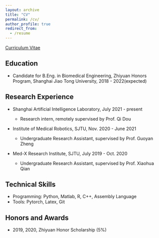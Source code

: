 ```yaml
---
layout: archive
title: "CV"
permalink: /cv/
author_profile: true
redirect_from:
  - /resume
---
```


[Curriculum Vitae](https://github.com/ZihaoChen0319/zihaochen0319.github.io/blob/8227487cacc268e06cfaaf76cf8409b77c70c411/sup_materials/CV_zihaochen_0801.pdf)

## Education
* Candidate for B.Eng. in Biomedical Engineering, Zhiyuan Honors Program, Shanghai Jiao Tong University, 2018 - 2022(expected)

## Research Experience
* Shanghai Artificial Intelligence Laboratory, July 2021 - present
  * Research intern, remotely supervised by Prof. Qi Dou

* Institute of Medical Robotics, SJTU, Nov. 2020 - June 2021
  * Undergraduate Research Assistant, supervised by Prof. Guoyan Zheng

* Med-X Research Institute, SJTU, July 2019 - Oct. 2020
  * Undergraduate Research Assistant, supervised by Prof. Xiaohua Qian


## Technical Skills
* Programming: Python, Matlab, R, C++, Assembly Language
* Tools: Pytorch, Latex, Git
  
## Honors and Awards
* 2019, 2020, Zhiyuan Honor Scholarship (5%)
